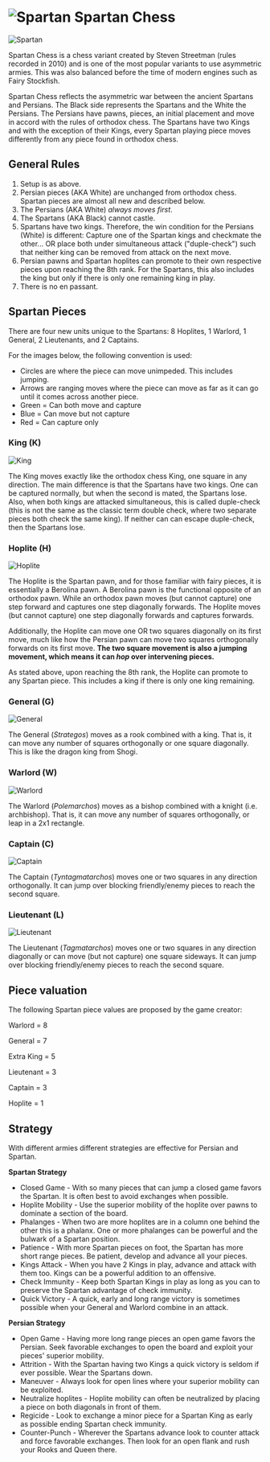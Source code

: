 # ![Spartan](https://github.com/gbtami/pychess-variants/blob/master/static/icons/spartan.svg) Spartan Chess

![Spartan](https://github.com/gbtami/pychess-variants/blob/master/static/images/CVariantsGuide/Spartan.png)

Spartan Chess is a chess variant created by Steven Streetman (rules recorded in 2010) and is one of the most popular variants to use asymmetric armies. This was also balanced before the time of modern engines such as Fairy Stockfish. 

Spartan Chess reflects the asymmetric war between the ancient Spartans and Persians. The Black side represents the Spartans and the White the Persians. The Persians have pawns, pieces, an initial placement and move in accord with the rules of orthodox chess. The Spartans have two Kings and with the exception of their Kings, every Spartan playing piece moves differently from any piece found in orthodox chess.
 
## General Rules
1.	Setup is as above.
2.	Persian pieces (AKA White) are unchanged from orthodox chess. Spartan pieces are almost all new and described below.
3.	The Persians (AKA White) *always moves first*.
4.	The Spartans (AKA Black) cannot castle.
5.	Spartans have two kings. Therefore, the win condition for the Persians (White) is different: Capture one of the Spartan kings and checkmate the other... OR place both under simultaneous attack ("duple-check") such that neither king can be removed from attack on the next move.
6.	Persian pawns and Spartan hoplites can promote to their own respective pieces upon reaching the 8th rank. For the Spartans, this also includes the king but only if there is only one remaining king in play.
7.	There is no en passant.

## Spartan Pieces
There are four new units unique to the Spartans: 8 Hoplites, 1 Warlord, 1 General, 2 Lieutenants, and 2 Captains.

For the images below, the following convention is used:
* Circles are where the piece can move unimpeded. This includes jumping.
* Arrows are ranging moves where the piece can move as far as it can go until it comes across another piece.
* Green = Can both move and capture
* Blue = Can move but not capture
* Red = Can capture only

### King (K)

![King](https://github.com/gbtami/pychess-variants/blob/master/static/images/CVariantsGuide/SpartanKing.png)
 
The King moves exactly like the orthodox chess King, one square in any direction. The main difference is that the Spartans have two kings. One can be captured normally, but when the second is mated, the Spartans lose. Also, when both kings are attacked simultaneous, this is called duple-check (this is not the same as the classic term double check, where two separate pieces both check the same king). If neither can can escape duple-check, then the Spartans lose.

### Hoplite (H)

![Hoplite](https://github.com/gbtami/pychess-variants/blob/master/static/images/CVariantsGuide/SpartanHoplite.png)
 
The Hoplite is the Spartan pawn, and for those familiar with fairy pieces, it is essentially a Berolina pawn. A Berolina pawn is the functional opposite of an orthodox pawn. While an orthodox pawn moves (but cannot capture) one step forward and captures one step diagonally forwards. The Hoplite moves (but cannot capture) one step diagonally forwards and captures forwards.

Additionally, the Hoplite can move one OR two squares diagonally on its first move, much like how the Persian pawn can move two squares orthogonally forwards on its first move. **The two square movement is also a jumping movement, which means it can *hop* over intervening pieces.**

As stated above, upon reaching the 8th rank, the Hoplite can promote to any Spartan piece. This includes a king if there is only one king remaining.

### General (G)

![General](https://github.com/gbtami/pychess-variants/blob/master/static/images/CVariantsGuide/SpartanGeneral.png)
 
The General (*Strategos*) moves as a rook combined with a king. That is, it can move any number of squares orthogonally or one square diagonally. This is like the dragon king from Shogi.

### Warlord (W)

![Warlord](https://github.com/gbtami/pychess-variants/blob/master/static/images/CVariantsGuide/SpartanWarlord.png)
 
The Warlord (*Polemarchos*) moves as a bishop combined with a knight (i.e. archbishop). That is, it can move any number of squares orthogonally, or leap in a 2x1 rectangle.

### Captain (C)

![Captain](https://github.com/gbtami/pychess-variants/blob/master/static/images/CVariantsGuide/SpartanCaptain.png)
 
The Captain (*Tyntagmatarchos*) moves one or two squares in any direction orthogonally. It can jump over blocking friendly/enemy pieces to reach the second square.

### Lieutenant (L)

![Lieutenant](https://github.com/gbtami/pychess-variants/blob/master/static/images/CVariantsGuide/SpartanLieutenant.png)
 
The Lieutenant (*Tagmatarchos*) moves one or two squares in any direction diagonally or can move (but not capture) one square sideways. It can jump over blocking friendly/enemy pieces to reach the second square. 
 
## Piece valuation

The following Spartan piece values are proposed by the game creator:

Warlord = 8

General = 7

Extra King = 5

Lieutenant = 3

Captain = 3

Hoplite = 1

## Strategy
With different armies different strategies are effective for Persian and Spartan.

**Spartan Strategy**
* Closed Game - With so many pieces that can jump a closed game favors the Spartan. It is often best to avoid exchanges when possible.
* Hoplite Mobility - Use the superior mobility of the hoplite over pawns to dominate a section of the board.
* Phalanges - When two are more hoplites are in a column one behind the other this is a phalanx. One or more phalanges can be powerful and the bulwark of a Spartan position.
* Patience - With more Spartan pieces on foot, the Spartan has more short range pieces. Be patient, develop and advance all your pieces.
* Kings Attack - When you have 2 Kings in play, advance and attack with them too. Kings can be a powerful addition to an offensive.
* Check Immunity - Keep both Spartan Kings in play as long as you can to preserve the Spartan advantage of check immunity.
* Quick Victory - A quick, early and long range victory is sometimes possible when your General and Warlord combine in an attack.

**Persian Strategy**
* Open Game - Having more long range pieces an open game favors the Persian. Seek favorable exchanges to open the board and exploit your pieces' superior mobility.
* Attrition - With the Spartan having two Kings a quick victory is seldom if ever possible. Wear the Spartans down.
* Maneuver - Always look for open lines where your superior mobility can be exploited.
* Neutralize hoplites - Hoplite mobility can often be neutralized by placing a piece on both diagonals in front of them.
* Regicide - Look to exchange a minor piece for a Spartan King as early as possible ending Spartan check immunity.
* Counter-Punch - Wherever the Spartans advance look to counter attack and force favorable exchanges. Then look for an open flank and rush your Rooks and Queen there.
